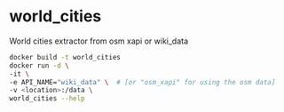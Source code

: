 # world_cities
World cities extractor from osm xapi or wiki_data

```bash
docker build -t world_cities
docker run -d \
-it \
-e API_NAME="wiki_data" \  # [or "osm_xapi" for using the osm data]
-v <location>:/data \
world_cities --help
```

